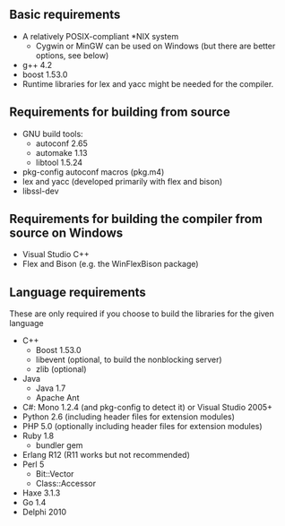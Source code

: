 
## Basic requirements
* A relatively POSIX-compliant *NIX system
    * Cygwin or MinGW can be used on Windows (but there are better options, see below)
* g++ 4.2
* boost 1.53.0
* Runtime libraries for lex and yacc might be needed for the compiler.

## Requirements for building from source
* GNU build tools: 
    * autoconf 2.65
    * automake 1.13
    * libtool 1.5.24
* pkg-config autoconf macros (pkg.m4)
* lex and yacc (developed primarily with flex and bison)
* libssl-dev

## Requirements for building the compiler from source on Windows
* Visual Studio C++
* Flex and Bison (e.g. the WinFlexBison package)

## Language requirements
These are only required if you choose to build the libraries for the given language

* C++
    * Boost 1.53.0
    * libevent (optional, to build the nonblocking server)
    * zlib (optional)
* Java
    * Java 1.7
    * Apache Ant
* C#: Mono 1.2.4 (and pkg-config to detect it) or Visual Studio 2005+
* Python 2.6 (including header files for extension modules)
* PHP 5.0 (optionally including header files for extension modules)
* Ruby 1.8
    * bundler gem
* Erlang R12 (R11 works but not recommended)
* Perl 5
    * Bit::Vector
    * Class::Accessor
* Haxe 3.1.3
* Go 1.4
* Delphi 2010
